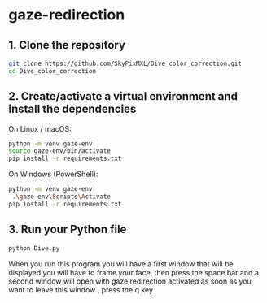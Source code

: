 # gaze-redirection
## 1. Clone the repository
```bash
git clone https://github.com/SkyPixMXL/Dive_color_correction.git
cd Dive_color_correction
```
## 2. Create/activate a virtual environment and install the dependencies
On Linux / macOS:
```bash
python -m venv gaze-env
source gaze-env/bin/activate
pip install -r requirements.txt
```
On Windows (PowerShell):
```bash
python -m venv gaze-env
 .\gaze-env\Scripts\Activate
pip install -r requirements.txt
```

## 3. Run your Python file
```bash
python Dive.py
```
When you run this program you will have a first window that will be displayed you will have to frame your face, then press the space bar and a second window will open with gaze redirection activated as soon as you want to leave this window , press the q key
